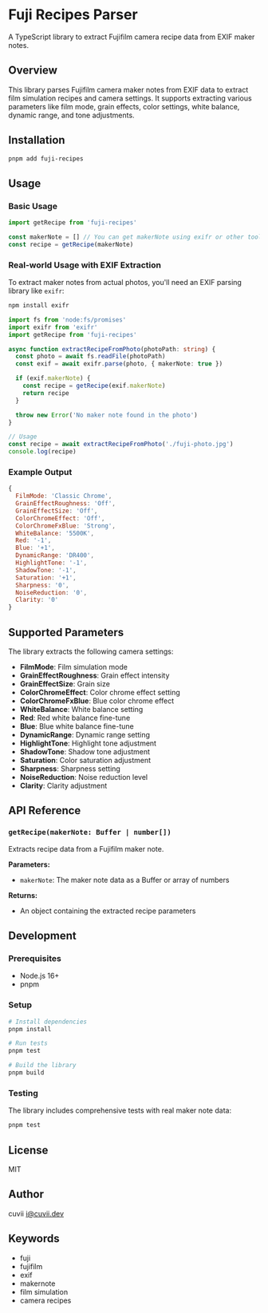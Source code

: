 # Fuji Recipes Parser

A TypeScript library to extract Fujifilm camera recipe data from EXIF maker notes.

## Overview

This library parses Fujifilm camera maker notes from EXIF data to extract film simulation recipes and camera settings. It supports extracting various parameters like film mode, grain effects, color settings, white balance, dynamic range, and tone adjustments.

## Installation

```bash
pnpm add fuji-recipes
```

## Usage

### Basic Usage

```typescript
import getRecipe from 'fuji-recipes'

const makerNote = [] // You can get makerNote using exifr or other tools.
const recipe = getRecipe(makerNote)
```

### Real-world Usage with EXIF Extraction

To extract maker notes from actual photos, you'll need an EXIF parsing library like `exifr`:

```bash
npm install exifr
```

```typescript
import fs from 'node:fs/promises'
import exifr from 'exifr'
import getRecipe from 'fuji-recipes'

async function extractRecipeFromPhoto(photoPath: string) {
  const photo = await fs.readFile(photoPath)
  const exif = await exifr.parse(photo, { makerNote: true })

  if (exif.makerNote) {
    const recipe = getRecipe(exif.makerNote)
    return recipe
  }

  throw new Error('No maker note found in the photo')
}

// Usage
const recipe = await extractRecipeFromPhoto('./fuji-photo.jpg')
console.log(recipe)
```

### Example Output

```javascript
{
  FilmMode: 'Classic Chrome',
  GrainEffectRoughness: 'Off',
  GrainEffectSize: 'Off',
  ColorChromeEffect: 'Off',
  ColorChromeFxBlue: 'Strong',
  WhiteBalance: '5500K',
  Red: '-1',
  Blue: '+1',
  DynamicRange: 'DR400',
  HighlightTone: '-1',
  ShadowTone: '-1',
  Saturation: '+1',
  Sharpness: '0',
  NoiseReduction: '0',
  Clarity: '0'
}
```

## Supported Parameters

The library extracts the following camera settings:

- **FilmMode**: Film simulation mode
- **GrainEffectRoughness**: Grain effect intensity
- **GrainEffectSize**: Grain size
- **ColorChromeEffect**: Color chrome effect setting
- **ColorChromeFxBlue**: Blue color chrome effect
- **WhiteBalance**: White balance setting
- **Red**: Red white balance fine-tune
- **Blue**: Blue white balance fine-tune
- **DynamicRange**: Dynamic range setting
- **HighlightTone**: Highlight tone adjustment
- **ShadowTone**: Shadow tone adjustment
- **Saturation**: Color saturation adjustment
- **Sharpness**: Sharpness setting
- **NoiseReduction**: Noise reduction level
- **Clarity**: Clarity adjustment

## API Reference

### `getRecipe(makerNote: Buffer | number[])`

Extracts recipe data from a Fujifilm maker note.

**Parameters:**
- `makerNote`: The maker note data as a Buffer or array of numbers

**Returns:**
- An object containing the extracted recipe parameters

## Development

### Prerequisites

- Node.js 16+
- pnpm

### Setup

```bash
# Install dependencies
pnpm install

# Run tests
pnpm test

# Build the library
pnpm build
```

### Testing

The library includes comprehensive tests with real maker note data:

```bash
pnpm test
```

## License

MIT

## Author

cuvii <i@cuvii.dev>

## Keywords

- fuji
- fujifilm
- exif
- makernote
- film simulation
- camera recipes
